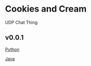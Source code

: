 # Cookies and Cream
UDP Chat Thing

## v0.0.1

[Python](https://github.com/IngaBabe/Cookies-and-Cream/tree/Python-v0.0.1)

[Java](https://github.com/IngaBabe/Cookies-and-Cream/tree/Java-v0.0.1)
